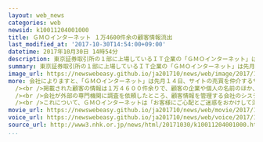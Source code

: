```yaml
---
layout: web_news
categories: web
newsid: k10011204001000
title: ＧＭＯインターネット １万4600件余の顧客情報流出
last_modified_at: '2017-10-30T14:54:00+09:00'
datetime: 2017年10月30日 14時54分
description: 東京証券取引所の１部に上場しているＩＴ企業の「ＧＭＯインターネット」は先月、サイトの売買を仲介するサービスの顧客情報、１万４６００件余りがインターネット上に流出していたことがわかりました。会社では外部からの不正なアクセスで情報が流出した可能性が高いと見ています。
summary: 東京証券取引所の１部に上場しているＩＴ企業の「ＧＭＯインターネット」は先月、サイトの売買を仲介するサービスの顧客情報、１万４６００件余りがインターネット上に流出していたことがわかりました。会社では外部からの不正なアクセスで情報が流出した可能性が高いと見ています。
image_url: https://newswebeasy.github.io/ja201710/news/web/image/2017/10/30/K10011204001_1710301410_1710301418_01_03.jpg
more: 会社によりますと、「ＧＭＯインターネット」は先月１４日、サイトの売買を仲介するサービスの顧客に関する情報がインターネット上に掲載され、外部に流出したということです。<br
  /><br />掲載された顧客の情報は１万４６００件余りで、顧客の企業や個人の名前のほか、住所や電話番号、生年月日などが含まれ、現在、ネット上に拡散したデータを削除する手続きを進めているということです。<br
  /><br />会社が外部の専門機関に調査を依頼したところ、顧客情報を管理する会社のシステムに外部から不正なアクセスがあり、情報が流出した可能性が高いということです。<br
  /><br />これについて、ＧＭＯインターネットは「お客様にご心配とご迷惑をおかけして深くおわびします。原因の究明と再発防止に努めます」と話しています。
movie_url: https://newswebeasy.github.io/ja201710/news/web/movie/2017/10/30/k10011204001_201710301410_201710301418.mp4
voice_url: https://newswebeasy.github.io/ja201710/news/web/voice/2017/10/30/k10011204001_201710301410_201710301418.mp3
source_url: http://www3.nhk.or.jp/news/html/20171030/k10011204001000.html
...
```

